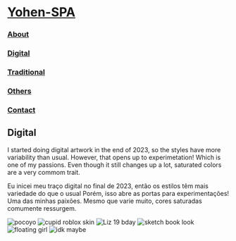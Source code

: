 # [Yohen-SPA](README.md)

### [About](About/index.md)

### [Digital](digital/index.md)

### [Traditional](traditional/index.md)

### [Others](Others/index.md)

### [Contact](Contact/index.md)

## Digital
I started doing digital artwork in the end of 2023, so the styles have more variability than usual.
However, that opens up to experimetation! Which is one of my passions. Even though it still changes up a lot, saturated colors are a very commom trait.

Eu inicei meu traço digital no final de 2023, então os estilos têm mais variedade do que o usual
Porém, isso abre as portas para experimentações! Uma das minhas paixões. Mesmo que varie muito, cores saturadas comumente ressurgem.

![pocoyo](https://github.com/Yohen-SPA/Yohen-SPA.github.io/assets/162649023/e45dfdd7-53cf-4087-94ea-8db19a74c28e)
![cupid roblox skin](https://github.com/Yohen-SPA/Yohen-SPA.github.io/assets/162649023/5b5294ff-0152-455f-8bf2-13809e8c01db)
![Liz 19 bday](https://github.com/Yohen-SPA/Yohen-SPA.github.io/assets/162649023/acf30212-a7f7-46fc-bef5-c24f2da885cd)
![sketch book look](https://github.com/Yohen-SPA/Yohen-SPA.github.io/assets/162649023/002615fc-98cb-4cd5-8a2c-2f691e2d23ec)
![floating girl](https://github.com/Yohen-SPA/Yohen-SPA.github.io/assets/162649023/8e33d0d7-eec5-4c0c-91a1-90e4812fe120)
![idk maybe](https://github.com/Yohen-SPA/Yohen-SPA.github.io/assets/162649023/36d873c0-2da3-41e4-80e1-ac10b7790a18)
